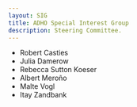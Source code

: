 ```yaml
---
layout: SIG
title: ADHO Special Interest Group
description: Steering Committee.
---
```


<ul>
    <li>Robert Casties</li>
    <li>Julia Damerow</li>
    <li>Rebecca Sutton Koeser</li>
    <li>Albert Meroño</li>
    <li>Malte Vogl</li>
    <li>Itay Zandbank</li>
</ul>


